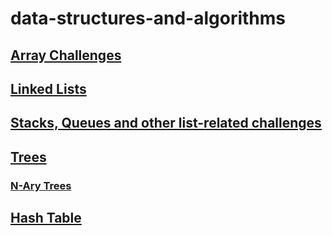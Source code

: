 # data-structures-and-algorithms

## [Array Challenges](array-challenges.md)

## [Linked Lists](linked-lists.md)

## [Stacks, Queues and other list-related challenges](linked-lists.md)

## [Trees](trees.md)

### [N-Ary Trees](n-trees.md)

## [Hash Table](hashtable.md)
